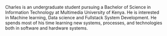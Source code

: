 Charles is an undergraduate student pursuing a Bachelor of Science in Information Technology at Multimedia University of Kenya. He is interested in Machine learning, Data science and Fullstack System Development. He spends most of his time learning new systems, processes, and technologies both in software and hardware systems.